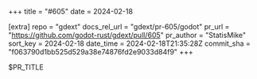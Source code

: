 +++
title = "#605"
date = 2024-02-18

[extra]
repo = "gdext"
docs_rel_url = "gdext/pr-605/godot"
pr_url = "https://github.com/godot-rust/gdext/pull/605"
pr_author = "StatisMike"
sort_key = 2024-02-18
date_time = 2024-02-18T21:35:28Z
commit_sha = "f063790d1bb525d529a38e74876fd2e9033d84f9"
+++

$PR_TITLE
